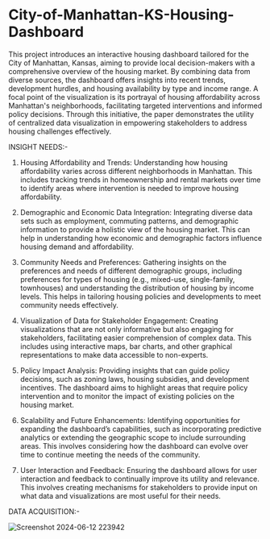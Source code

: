 # City-of-Manhattan-KS-Housing-Dashboard

This project introduces an interactive housing dashboard tailored for the City of Manhattan, Kansas, aiming to provide 
local decision-makers with a comprehensive overview of the housing market. By combining data from diverse sources, the 
dashboard offers insights into recent trends, development hurdles, and housing availability by type and income range. A focal point 
of the visualization is its portrayal of housing affordability across Manhattan's neighborhoods, facilitating targeted interventions 
and informed policy decisions. Through this initiative, the paper demonstrates the utility of centralized data visualization in 
empowering stakeholders to address housing challenges effectively.

INSIGHT NEEDS:-

1. Housing Affordability and Trends: Understanding how housing 
affordability varies across different neighborhoods in Manhattan. This 
includes tracking trends in homeownership and rental markets over 
time to identify areas where intervention is needed to improve housing 
affordability.

2. Demographic and Economic Data Integration: Integrating 
diverse data sets such as employment, commuting patterns, and 
demographic information to provide a holistic view of the housing 
market. This can help in understanding how economic and 
demographic factors influence housing demand and affordability.

3. Community Needs and Preferences: Gathering insights on the 
preferences and needs of different demographic groups, including 
preferences for types of housing (e.g., mixed-use, single-family, 
townhouses) and understanding the distribution of housing by income 
levels. This helps in tailoring housing policies and developments to 
meet community needs effectively.

4. Visualization of Data for Stakeholder Engagement: Creating 
visualizations that are not only informative but also engaging for 
stakeholders, facilitating easier comprehension of complex data. This 
includes using interactive maps, bar charts, and other graphical 
representations to make data accessible to non-experts.

5. Policy Impact Analysis: Providing insights that can guide policy 
decisions, such as zoning laws, housing subsidies, and development 
incentives. The dashboard aims to highlight areas that require policy 
intervention and to monitor the impact of existing policies on the 
housing market.

6. Scalability and Future Enhancements: Identifying opportunities 
for expanding the dashboard’s capabilities, such as incorporating 
predictive analytics or extending the geographic scope to include 
surrounding areas. This involves considering how the dashboard can 
evolve over time to continue meeting the needs of the community.

7. User Interaction and Feedback: Ensuring the dashboard allows 
for user interaction and feedback to continually improve its utility and 
relevance. This involves creating mechanisms for stakeholders to 
provide input on what data and visualizations are most useful for their 
needs.


DATA ACQUISITION:-

![Screenshot 2024-06-12 223942](https://github.com/rutbala/City-of-Manhattan-KS-Housing-Dashboard/assets/165860969/6010b552-741b-40db-af4a-f245c91fc8c4)





